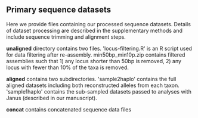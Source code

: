## Primary sequence datasets

Here we provide files containing our processed sequence datasets. Details of dataset processing are described in the supplementary methods and include sequence trimming and alignment steps.

**unaligned** directory contains two files. 'locus-filtering.R' is an R script used for data filtering after re-assembly. min50bp_min10p.zip contains filtered assemblies such that 1) any locus shorter than 50bp is removed, 2) any locus with fewer than 10% of the taxa is removed.

**aligned** contains two subdirectories. 'sample2haplo' contains the full aligned datasets including both reconstructed alleles from each taxon. 'sample1haplo' contains the sub-sampled datasets passed to analyses with Janus (described in our manuscript).

**concat** contains concatenated sequence data files